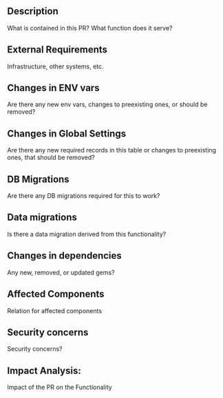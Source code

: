 ## Description
What is contained in this PR? What function does it serve?

## External Requirements
Infrastructure, other systems, etc.

## Changes in ENV vars
Are there any new env vars, changes to preexisting ones, or should be removed?

## Changes in Global Settings
Are there any new required records in this table or changes to preexisting ones, that should be removed?

## DB Migrations
Are there any DB migrations required for this to work?

## Data migrations
Is there a data migration derived from this functionality?

## Changes in dependencies
Any new, removed, or updated gems?

## Affected Components
Relation for affected components

## Security concerns
Security concerns?

## Impact Analysis:
Impact of the PR on the Functionality
